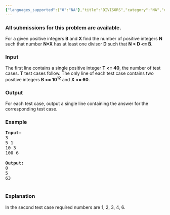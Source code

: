 ```yaml
---
{"languages_supported":{"0":"NA"},"title":"DIVISORS","category":"NA","old_version":true,"problem_code":"DIVISORS","tags":{"0":"NA"},"layout":"problem"}
---
```


<h3> All submissions for this problem are available. </h3><p>
For a given positive integers <b>B</b> and <b>X</b> find the number of positive integers <b>N</b> such that number <b>N*X</b> has at least one divisor <b>D</b> such that <b>N &lt; D &lt;= B</b>.

<h3>Input</h3>
</p><p> The first line contains a single positive integer <b>T &lt;= 40</b>, the number of test cases. <b>T</b> test cases follow. The only line of each test case contains two positive integers <b>B &lt;= 10<sup>12</sup></b> and <b>X &lt;= 60</b>.

<h3>Output</h3>
</p><p> For each test case, output a single line containing the answer for the corresponding test case.

<h3>Example</h3>

<pre>
<b>Input:</b>
3
5 1
10 3
100 6

<b>Output:</b>
0
5
63

</pre>

<h3>Explanation</h3>
In the second test case required numbers are 1, 2, 3, 4, 6.</p>    